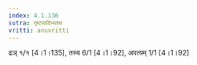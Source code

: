 ```yaml
---
index: 4.1.136
sutra: गृष्ट्यादिभ्यश्च
vritti: anuvritti
---
```


ढञ्  १/१ [4।1।135], तस्य 6/1 [4।1।92], अपत्यम् 1/1 [4।1।92]